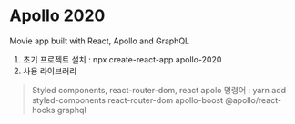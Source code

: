 # Apollo 2020

Movie app built with React, Apollo and GraphQL

1. 초기 프로젝트 설치 : npx create-react-app apollo-2020
2. 사용 라이브러리
> Styled components, react-router-dom, react apolo
> 명령어 : yarn add styled-components react-router-dom apollo-boost @apollo/react-hooks graphql

